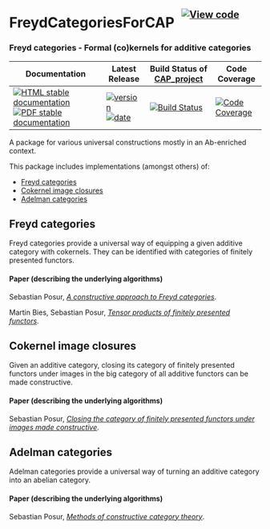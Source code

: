 <!-- BEGIN HEADER -->
# FreydCategoriesForCAP&ensp;<sup><sup>[![View code][code-img]][code-url]</sup></sup>

### Freyd categories - Formal (co)kernels for additive categories

| Documentation | Latest Release | Build Status of [CAP_project](/../../) | Code Coverage |
| ------------- | -------------- | ------------ | ------------- |
| [![HTML stable documentation][html-img]][html-url] [![PDF stable documentation][pdf-img]][pdf-url] | [![version][version-img]][version-url] [![date][date-img]][date-url] | [![Build Status][tests-img]][tests-url] | [![Code Coverage][codecov-img]][codecov-url] |

<!-- END HEADER -->

A package for various universal constructions mostly in an Ab-enriched context.

This package includes implementations (amongst others) of:
- [Freyd categories](#freyd-categories)
- [Cokernel image closures](#cokernel-image-closures)
- [Adelman categories](#adelman-categories)

## Freyd categories

Freyd categories provide a universal way of equipping a given additive category with cokernels. They can be identified with categories of finitely presented functors.

#### Paper (describing the underlying algorithms)

Sebastian Posur, [*A constructive approach to Freyd categories*](https://arxiv.org/abs/1712.03492).

Martin Bies, Sebastian Posur, [*Tensor products of finitely presented functors*](https://arxiv.org/abs/1909.00172).

## Cokernel image closures

Given an additive category, closing its category of finitely presented functors under images in the big category of all additive functors can be made constructive.

#### Paper (describing the underlying algorithms)

Sebastian Posur, [*Closing the category of finitely presented functors under images made constructive*](https://arxiv.org/abs/1911.11469).

## Adelman categories

Adelman categories provide a universal way of turning an additive category into an abelian category.

#### Paper (describing the underlying algorithms)

Sebastian Posur, [*Methods of constructive category theory*](https://arxiv.org/abs/1908.04132).

<!-- BEGIN FOOTER -->
[html-img]: https://img.shields.io/badge/🔗%20HTML-stable-blue.svg
[html-url]: https://homalg-project.github.io/CAP_project/FreydCategoriesForCAP/doc/chap0_mj.html

[pdf-img]: https://img.shields.io/badge/🔗%20PDF-stable-blue.svg
[pdf-url]: https://homalg-project.github.io/CAP_project/FreydCategoriesForCAP/download_pdf.html

[version-img]: https://img.shields.io/endpoint?url=https://homalg-project.github.io/CAP_project/FreydCategoriesForCAP/badge_version.json&label=🔗%20version&color=yellow
[version-url]: https://homalg-project.github.io/CAP_project/FreydCategoriesForCAP/view_release.html

[date-img]: https://img.shields.io/endpoint?url=https://homalg-project.github.io/CAP_project/FreydCategoriesForCAP/badge_date.json&label=🔗%20released%20on&color=yellow
[date-url]: https://homalg-project.github.io/CAP_project/FreydCategoriesForCAP/view_release.html

[tests-img]: https://github.com/homalg-project/CAP_project/actions/workflows/Tests.yml/badge.svg?branch=master
[tests-url]: https://github.com/homalg-project/CAP_project/actions/workflows/Tests.yml?query=branch%3Amaster

[codecov-img]: https://codecov.io/gh/homalg-project/CAP_project/branch/master/graph/badge.svg?flag=FreydCategoriesForCAP
[codecov-url]: https://app.codecov.io/gh/homalg-project/CAP_project/tree/master/FreydCategoriesForCAP

[code-img]: https://img.shields.io/badge/-View%20code-blue?logo=github
[code-url]: https://github.com/homalg-project/CAP_project/tree/master/FreydCategoriesForCAP#top
<!-- END FOOTER -->
